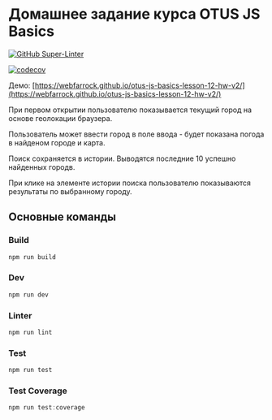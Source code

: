 # Домашнее задание курса OTUS JS Basics

[![GitHub Super-Linter](https://github.com/webFarrock/otus-js-basics-lesson-12-hw-v2/workflows/pr-sanity-check/badge.svg)](https://github.com/marketplace/actions/super-linter)

[![codecov](https://codecov.io/gh/webFarrock/otus-js-basics-lesson-12-hw-v2/branch/task/graph/badge.svg?token=Z1T1I4KL8Y)](https://codecov.io/gh/webFarrock/otus-js-basics-lesson-12-hw-v2)

Демо: [https://webfarrock.github.io/otus-js-basics-lesson-12-hw-v2/](https://webfarrock.github.io/otus-js-basics-lesson-12-hw-v2/)

При первом открытии пользователю показывается текущий город на основе геолокации браузера.

Пользователь может ввести город в поле ввода - будет показана погода в найденом городе и карта.

Поиск сохраняется в истории. Выводятся последние 10 успешно найденных городв.

При клике на элементе истории поиска пользователю показываются результаты по выбранному городу.

## Основные команды
### Build
```js
npm run build
```

### Dev
```js
npm run dev
```
### Linter
```js
npm run lint
```
### Test
```js
npm run test
```
### Test Coverage
```js
npm run test:coverage
```
